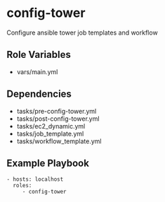 config-tower
============

Configure ansible tower job templates and workflow

Role Variables
--------------

- vars/main.yml

Dependencies
------------

- tasks/pre-config-tower.yml
- tasks/post-config-tower.yml
- tasks/ec2_dynamic.yml
- tasks/job_template.yml
- tasks/workflow_template.yml

Example Playbook
----------------

    - hosts: localhost
      roles:
         - config-tower

